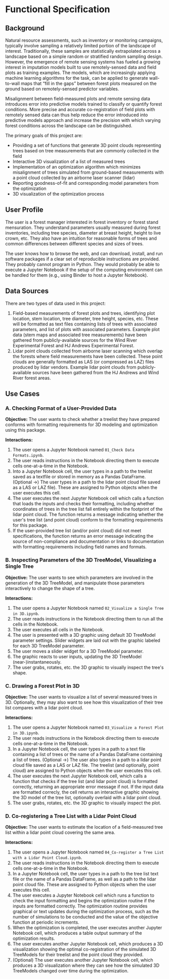 # Functional Specification

## Background
Natural resource assessments, such as inventory or monitoring campaigns, typically involve sampling a relatively limited portion of the landscape of interest. Traditionally, these samples are statistically extrapolated across a landscape based on a simple random or stratified random sampling design. However, the emergence of remote sensing systems has fueled a growing interest in imputation models built to use remotely-sensed data and field plots as training examples. The models, which are increasingly applying machine learning algorithms for the task, can be applied to generate wall-to-wall maps that “fill in the gaps” between forest plots measured on the ground based on remotely-sensed predictor variables.

Misalignment between field-measured plots and remote sensing data introduces error into predictive models trained to classify or quantify forest conditions. More precise and accurate co-registration of field plots with remotely sensed data can thus help reduce the error introduced into predictive models approach and increase the precision with which varying forest conditions across the landscape can be distinguished.

The primary goals of this project are:
* Providing a set of functions that generate 3D point clouds representing trees based on tree measurements that are commonly collected in the field
* Interactive 3D visualization of a list of measured trees
* Implementation of an optimization algorithm which minimizes misalignment of trees simulated from ground-based measurements with a point cloud collected by an airborne laser scanner (lidar)
* Reporting goodness-of-fit and corresponding model parameters from the optimization
* 3D visualization of the optimization process

## User Profile
The user is a forest manager interested in forest inventory or forest stand mensuration. They understand parameters usually measured during forest inventories, including tree species, diameter at breast height, height to live crown, etc. They also have an intuition for reasonable forms of trees and common differences between different species and sizes of trees.

The user knows how to browse the web, and can download, install, and run software packages if a clear set of reproducible instructions are provided. They probably cannot program in Python. They would probably be able to execute a Jupyter Notebook if the setup of the computing environment can be handled for them (e.g., using Binder to host a Jupyter Notebook).

## Data Sources
There are two types of data used in this project:
1. Field-based measurements of forest plots and trees, identifying plot location, stem location, tree diameter, tree height, species, etc. These will be formatted as text files containing lists of trees with associated parameters, and list of plots with associated parameters. Example plot data (stem maps and associated tree measurements) have been gathered from publicly-available sources for the Wind River Experimental Forest and HJ Andrews Experimental Forest. 
2. Lidar point clouds collected from airborne laser scanning which overlap the forests where field measurements have been collected. These point clouds are generally formatted as LAS (or compressed as LAZ) files produced by lidar vendors. Example lidar point clouds from publicly-available sources have been gathered from the HJ Andrews and Wind River forest areas.

## Use Cases
### A. Checking Format of a User-Provided Data
**Objective:** The user wants to check whether a treelist they have prepared conforms with formatting requirements for 3D modeling and optimization using this package.  

**Interactions:**  
1. The user opens a Jupyter Notebook named `01_Check Data Formats.ipynb`. 
2. The user reads instructions in the Notebook directing them to execute cells one-at-a-time in the Notebook.
3. Into a Jupyter Notebook cell, the user types in a path to the treelist saved as a textfile or stored in memory as a Pandas DataFrame. (Optional ->) The user types in a path to the lidar point cloud file saved as a LAS or LAZ file). These are assigned to Python objects when the user executes this cell.
4. The user executes the next Jupyter Notebook cell which calls a function that loads the inputs and checks their formatting, including whether coordinates of trees in the tree list fall entirely within the footprint of the lidar point cloud. The function returns a message indicating whether the user's tree list (and point cloud) conform to the formatting requirements for this package.
5. If the user-provided tree list (and/or point cloud) did not meet specifications, the function returns an error message indicating the source of non-compliance and documentation or links to documentation with formatting requirements including field names and formats. 

### B. Inspecting Parameters of the 3D TreeModel, Visualizing a Single Tree
**Objective:** The user wants to see which parameters are involved in the generation of the 3D TreeModel, and manipulate those parameters interactively to change the shape of a tree.  

**Interactions:**  
1. The user opens a Jupyter Notebook named `02_Visualize a Single Tree in 3D.ipynb`. 
2. The user reads instructions in the Notebook directing them to run all the cells in the Notebook.
3. The user executes all cells in the Notebook.
4. The user is presented with a 3D graphic using default 3D TreeModel parameter settings. Slider widgets are laid out with the graphic labeled for each 3D TreeModel parameter.
5. The user moves a slider widget for a 3D TreeModel parameter.
6. The graphic reacts to user inputs, updating the 3D TreeModel (near-)instantaneously.
6. The user grabs, rotates, etc. the 3D graphic to visually inspect the tree's shape.

### C. Drawing a Forest Plot in 3D
**Objective:** The user wants to visualize a list of several measured trees in 3D.  Optionally, they may also want to see how this visualization of their tree list compares with a lidar point cloud.  

**Interactions:**  
1. The user opens a Jupyter Notebook named `03_Visualize a Forest Plot in 3D.ipynb`.
2. The user reads instructions in the Notebook directing them to execute cells one-at-a-time in the Notebook.
3. In a Jupyter Notebook cell, the user types in a path to a text file containing a list of trees or the name of a Pandas DataFrame containing a list of trees. (Optional ->) The user also types in a path to a lidar point cloud file saved as a LAS or LAZ file. The treelist (and optionally, point cloud) are assigned to Python objects when the user executes this cell.
4. The user executes the next Jupyter Notebook cell, which calls a function that checks if the tree list (and lidar point cloud) is formatted correctly, returning an appropriate error message if not. If the input data are formatted correcly, the cell returns an  interactive graphic showing the 3D model of the tree list, optionally overlaid with a lidar point cloud. 
5. The user grabs, rotates, etc. the 3D graphic to visually inspect the plot. 

### D. Co-registering a Tree List with a Lidar Point Cloud
**Objective:** The user wants to estimate the location of a field-measured tree list within a lidar point cloud covering the same area.

**Interactions:**  
1. The user opens a Jupyter Notebook named `04_Co-register a Tree List with a Lidar Point Cloud.ipynb`. 
2. The user reads instructions in the Notebook directing them to execute cells one-at-a-time in the Notebook.
3. In a Jupyter Notebook cell, the user types in a path to the tree list text file or the name of a Pandas DataFrame, as well as a path to the lidar point cloud file. These are assigned to Python objects when the user executes this cell.
4. The user executes a Jupyter Notebook cell which runs a function to check the input formatting and begins the optimization routine if the inputs are formatted correctly. The optimization routine provides graphical or text updates during the optimization process, such as the number of simulations to be conducted and the value of the objective function at periodic increments.
5. When the optimization is completed, the user executes another Jupyter Notebook cell, which produces a table output summary of the optimization results.
6. The user executes another Jupyter Notebook cell, which produces a 3D visualization showing the optimal co-registration of the simulated 3D TreeModels for their treelist and the point cloud they provided.
7. (Optional) The user executes another Jupyter Notebook cell, which produces a 3D visualization where they can see how the simulated 3D TreeModels changed over time during the optimization.
